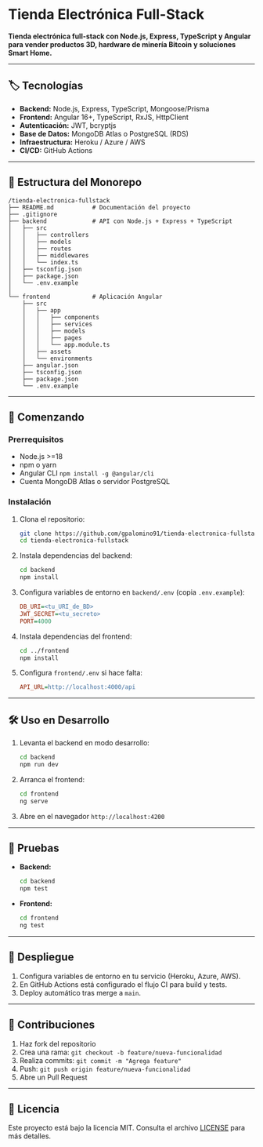# Tienda Electrónica Full-Stack

**Tienda electrónica full-stack con Node.js, Express, TypeScript y Angular para vender productos 3D, hardware de minería Bitcoin y soluciones Smart Home.**

---

## 🏷️ Tecnologías

* **Backend:** Node.js, Express, TypeScript, Mongoose/Prisma
* **Frontend:** Angular 16+, TypeScript, RxJS, HttpClient
* **Autenticación:** JWT, bcryptjs
* **Base de Datos:** MongoDB Atlas o PostgreSQL (RDS)
* **Infraestructura:** Heroku / Azure / AWS
* **CI/CD:** GitHub Actions

---

## 📁 Estructura del Monorepo

```
/tienda-electronica-fullstack
├── README.md           # Documentación del proyecto
├── .gitignore
├── backend             # API con Node.js + Express + TypeScript
│   ├── src
│   │   ├── controllers
│   │   ├── models
│   │   ├── routes
│   │   ├── middlewares
│   │   └── index.ts
│   ├── tsconfig.json
│   ├── package.json
│   └── .env.example
│
└── frontend            # Aplicación Angular
    ├── src
    │   ├── app
    │   │   ├── components
    │   │   ├── services
    │   │   ├── models
    │   │   ├── pages
    │   │   └── app.module.ts
    │   ├── assets
    │   └── environments
    ├── angular.json
    ├── tsconfig.json
    ├── package.json
    └── .env.example
```

---

## 🚀 Comenzando

### Prerrequisitos

* Node.js >=18
* npm o yarn
* Angular CLI `npm install -g @angular/cli`
* Cuenta MongoDB Atlas o servidor PostgreSQL

### Instalación

1. Clona el repositorio:

   ```bash
   git clone https://github.com/gpalomino91/tienda-electronica-fullstack.git
   cd tienda-electronica-fullstack
   ```

2. Instala dependencias del backend:

   ```bash
   cd backend
   npm install
   ```

3. Configura variables de entorno en `backend/.env` (copia `.env.example`):

   ```ini
   DB_URI=<tu_URI_de_BD>
   JWT_SECRET=<tu_secreto>
   PORT=4000
   ```

4. Instala dependencias del frontend:

   ```bash
   cd ../frontend
   npm install
   ```

5. Configura `frontend/.env` si hace falta:

   ```ini
   API_URL=http://localhost:4000/api
   ```

---

## 🛠️ Uso en Desarrollo

1. Levanta el backend en modo desarrollo:

   ```bash
   cd backend
   npm run dev
   ```

2. Arranca el frontend:

   ```bash
   cd frontend
   ng serve
   ```

3. Abre en el navegador `http://localhost:4200`

---

## 🔧 Pruebas

* **Backend:**

  ```bash
  cd backend
  npm test
  ```
* **Frontend:**

  ```bash
  cd frontend
  ng test
  ```

---

## 🚢 Despliegue

1. Configura variables de entorno en tu servicio (Heroku, Azure, AWS).
2. En GitHub Actions está configurado el flujo CI para build y tests.
3. Deploy automático tras merge a `main`.

---

## 🤝 Contribuciones

1. Haz fork del repositorio
2. Crea una rama: `git checkout -b feature/nueva-funcionalidad`
3. Realiza commits: `git commit -m "Agrega feature"`
4. Push: `git push origin feature/nueva-funcionalidad`
5. Abre un Pull Request

---

## 📜 Licencia

Este proyecto está bajo la licencia MIT. Consulta el archivo [LICENSE](LICENSE) para más detalles.

